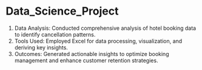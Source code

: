 # Data_Science_Project 

1) Data Analysis: Conducted comprehensive analysis of hotel booking data to identify cancellation patterns.
2) Tools Used: Employed Excel for data processing, visualization, and deriving key insights.
3) Outcomes: Generated actionable insights to optimize booking management and enhance customer retention strategies.
